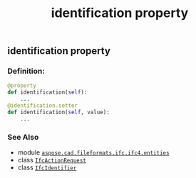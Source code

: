 ﻿---
title: identification property
second_title: Aspose.CAD for Python via .NET API References
description: 
type: docs
weight: 80
url: /python-net/aspose.cad.fileformats.ifc.ifc4.entities/ifcactionrequest/identification/
is_root: false
---

## identification property

### Definition:
```python
@property
def identification(self):
    ...
@identification.setter
def identification(self, value):
    ...
```

### See Also
* module [`aspose.cad.fileformats.ifc.ifc4.entities`](../../)
* class [`IfcActionRequest`](/cad/python-net/aspose.cad.fileformats.ifc.ifc4.entities/ifcactionrequest)
* class [`IfcIdentifier`](/cad/python-net/aspose.cad.fileformats.ifc.ifc4.types/ifcidentifier)

